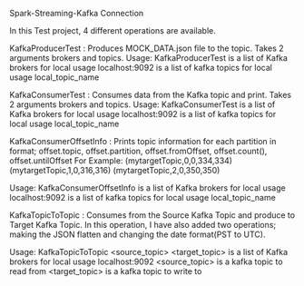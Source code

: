 Spark-Streaming-Kafka Connection

In this Test project, 4 different operations are available.


KafkaProducerTest : Produces MOCK_DATA.json file to the topic. Takes 2 arguments brokers and topics.
 Usage: KafkaProducerTest <brokers> <topics>
  <brokers> is a list of Kafka brokers for local usage localhost:9092
  <topics> is a list of kafka topics for local usage local_topic_name


KafkaConsumerTest : Consumes data from the Kafka topic and print. Takes 2 arguments brokers and topics.
 Usage: KafkaConsumerTest <brokers> <topics>
   <brokers> is a list of Kafka brokers for local usage localhost:9092
   <topics> is a list of kafka topics for local usage local_topic_name


KafkaConsumerOffsetInfo : Prints topic information for each partition in format;
  offset.topic, offset.partition, offset.fromOffset, offset.count(), offset.untilOffset
    For Example:
                    (mytargetTopic,0,0,334,334)
                    (mytargetTopic,1,0,316,316)
                    (mytargetTopic,2,0,350,350)

Usage: KafkaConsumerOffsetInfo <brokers> <topics>
  <brokers> is a list of Kafka brokers for local usage localhost:9092
  <topics> is a list of kafka topics for local usage local_topic_name


KafkaTopicToTopic : Consumes from the Source Kafka Topic and produce to Target Kafka Topic.
In this operation, I have also added two operations; making the JSON flatten and changing the date format(PST to UTC).

Usage: KafkaTopicToTopic <brokers> <source_topic> <target_topic>
  <brokers> is a list of Kafka brokers for local usage localhost:9092
  <source_topic> is a kafka topic to read from
  <target_topic> is a kafka topic to write to